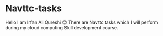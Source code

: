 # Navttc-tasks
Hello I am Irfan Ali Qureshi 😊
There are Navttc tasks which I  will perform during my cloud computing 
Skill development course.
